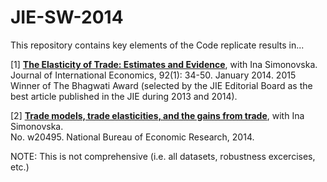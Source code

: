 # JIE-SW-2014

This repository contains key elements of the Code replicate results in...

[1] [**The Elasticity of Trade: Estimates and Evidence**](http://www.waugheconomics.com/uploads/2/2/5/6/22563786/estimate_theta_paper.pdf), with Ina Simonovska.<br>
Journal of International Economics, 92(1): 34-50. January 2014.
2015 Winner of The Bhagwati Award (selected by the JIE Editorial Board as the best article published in the
JIE during 2013 and 2014).

[2] [**Trade models, trade elasticities, and the gains from trade**](http://www.waugheconomics.com/uploads/2/2/5/6/22563786/trade_elasticities.pdf), with Ina Simonovska.<br>
No. w20495. National Bureau of Economic Research, 2014.

NOTE: This is not comprehensive (i.e. all datasets, robustness excercises, etc.) 




